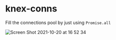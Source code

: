 # knex-conns

Fill the connections pool by just using `Promise.all`

![Screen Shot 2021-10-20 at 16 52 34](https://user-images.githubusercontent.com/82887190/138162381-4523f49c-128b-4be8-be87-3e62896ced2f.png)

